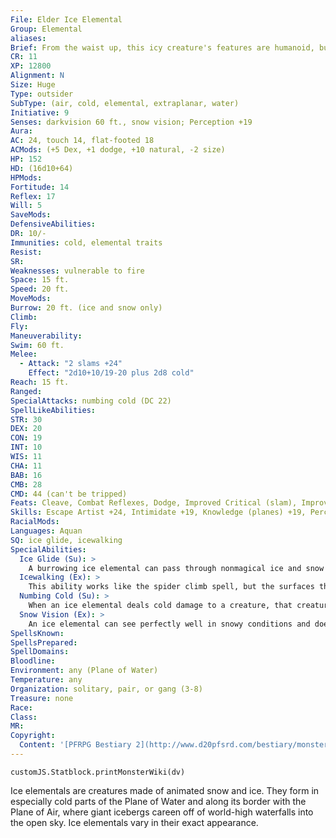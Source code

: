 ```yaml
---
File: Elder Ice Elemental
Group: Elemental
aliases: 
Brief: From the waist up, this icy creature's features are humanoid, but below its body is a snake-like, slithering tail.
CR: 11
XP: 12800
Alignment: N
Size: Huge
Type: outsider
SubType: (air, cold, elemental, extraplanar, water)
Initiative: 9
Senses: darkvision 60 ft., snow vision; Perception +19
Aura: 
AC: 24, touch 14, flat-footed 18
ACMods: (+5 Dex, +1 dodge, +10 natural, -2 size)
HP: 152
HD: (16d10+64)
HPMods: 
Fortitude: 14
Reflex: 17
Will: 5
SaveMods: 
DefensiveAbilities: 
DR: 10/-
Immunities: cold, elemental traits
Resist: 
SR: 
Weaknesses: vulnerable to fire
Space: 15 ft.
Speed: 20 ft.
MoveMods: 
Burrow: 20 ft. (ice and snow only)
Climb: 
Fly: 
Maneuverability: 
Swim: 60 ft.
Melee: 
  - Attack: "2 slams +24"
    Effect: "2d10+10/19-20 plus 2d8 cold"
Reach: 15 ft.
Ranged: 
SpecialAttacks: numbing cold (DC 22)
SpellLikeAbilities: 
STR: 30
DEX: 20
CON: 19
INT: 10
WIS: 11
CHA: 11
BAB: 16
CMB: 28
CMD: 44 (can't be tripped)
Feats: Cleave, Combat Reflexes, Dodge, Improved Critical (slam), Improved Initiative, Lightning Reflexes, Power Attack, Vital Strike
Skills: Escape Artist +24, Intimidate +19, Knowledge (planes) +19, Perception +19, Stealth +16, Swim +37
RacialMods: 
Languages: Aquan
SQ: ice glide, icewalking
SpecialAbilities:
  Ice Glide (Su): >
    A burrowing ice elemental can pass through nonmagical ice and snow as easily as a fish swims through water. Its burrowing leaves behind no tunnel or hole, nor does it create any ripple or other sign of its presence. A control water spell cast on an area containing a burrowing ice elemental flings the elemental back 30 feet, stunning the creature for 1 round unless it succeeds on a DC 15 Fortitude save.
  Icewalking (Ex): >
    This ability works like the spider climb spell, but the surfaces the elemental climbs must be icy. The elemental can move across icy surfaces without penalty and does not need to make Acrobatics checks to run or charge on ice.
  Numbing Cold (Su): >
    When an ice elemental deals cold damage to a creature, that creature must succeed on a Fortitude save or be staggered for 1 round. The save DC is listed in the elemental's stat block and is Constitution-based.
  Snow Vision (Ex): >
    An ice elemental can see perfectly well in snowy conditions and does not take any penalties on Perception checks while in snow.
SpellsKnown: 
SpellsPrepared: 
SpellDomains: 
Bloodline: 
Environment: any (Plane of Water)
Temperature: any
Organization: solitary, pair, or gang (3-8)
Treasure: none
Race: 
Class: 
MR: 
Copyright:
  Content: '[PFRPG Bestiary 2](http://www.d20pfsrd.com/bestiary/monster-listings/outsiders/elemental/elemental-ice)'
---
```

```dataviewjs
customJS.Statblock.printMonsterWiki(dv)
```
Ice elementals are creatures made of animated snow and ice. They form in especially cold parts of the Plane of Water and along its border with the Plane of Air, where giant icebergs careen off of world-high waterfalls into the open sky. Ice elementals vary in their exact appearance.
